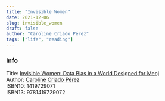 ```yaml
---
title: "Invisible Women"
date: 2021-12-06
slug: invisible_women
draft: false
author: "Caroline Criado Pérez"
tags: ["life", "reading"]
---
```


### Info

Title: [Invisible Women: Data Bias in a World Designed for Menj](https://www.goodreads.com/book/show/41104077-invisible-women) \
Author: [Caroline Criado Pérez](https://en.wikipedia.org/wiki/Caroline_Criado_Perez)\
ISBN10: 1419729071\
ISBN13: 9781419729072
